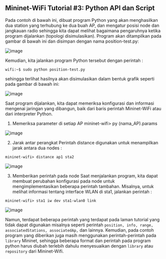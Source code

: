 ## Mininet-WiFi Tutorial #3: Python API dan Script

Pada contoh di bawah ini, dibuat program Python yang akan menghasilkan dua station yang terhubung ke dua buah AP, dan mengatur posisi node dan jangkauan radio sehingga kita dapat melihat bagaimana pengaruhnya ketika program dijalankan (topologi disimulasikan). Program akan ditampilkan pada gambar di bawah ini dan disimpan dengan nama position-test.py: 

![image](https://user-images.githubusercontent.com/91620434/193061014-7203c467-70c2-44e6-8112-67c394d20646.png)

Kemudian, kita jalankan program Python tersebut dengan perintah :
```
wifi:~$ sudo python position-test.py 
```

sehingga terlihat hasilnya akan disimulasikan dalam bentuk grafik seperti pada gambar di bawah ini: 

![image](https://user-images.githubusercontent.com/91620434/193061204-28931b43-9850-47b0-b040-a3990274b754.png)

Saat program dijalankan, kita dapat memeriksa konfigurasi dan informasi mengenai jaringan yang dibangun, baik dari baris perintah Mininet-WiFi atau dari interpreter Python. 

1.	Memeriksa parameter di setiap AP mininet-wifi> py (nama_AP).params 

![image](https://user-images.githubusercontent.com/91620434/193061342-bcdafa28-e906-40dc-8e17-7bbde279135f.png)

2.	Jarak antar perangkat 
Perintah distance digunakan untuk menampilkan jarak antara dua nodes : 

```
mininet-wifi> distance ap1 sta2
```

![image](https://user-images.githubusercontent.com/91620434/193061556-1fe66a22-11b0-44c9-94b7-906bb5754052.png)

3.	Memberikan perintah pada node 
Saat menjalankan program, kita dapat membuat perubahan konfigurasi pada node untuk mengimplementasikan beberapa perintah tambahan. Misalnya, untuk melihat informasi tentang interface WLAN di sta1, jalankan perintah :

```
mininet-wifi> sta1 iw dev sta1-wlan0 link
```

![image](https://user-images.githubusercontent.com/91620434/193061745-eeb4a4b1-c662-4a9e-8150-5bd2ae1f5a1e.png)

Namun, terdapat beberapa perintah yang terdapat pada laman tutorial yang tidak dapat digunakan misalnya seperti perintah `position, info, range, associatedStations, associatedAp,` dan lainnya. Kemudian, pada contoh program yang diberikan juga masih menggunakan perintah-perintah pada `library` Mininet, sehingga beberapa format dan perintah pada program python harus diubah terlebih dahulu menyesuaikan dengan `library` atau `repository` dari Mininet-Wifi. 

